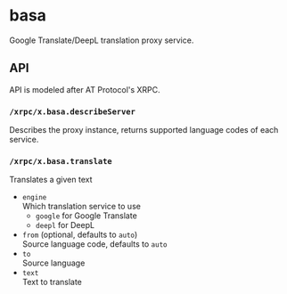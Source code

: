 # basa

Google Translate/DeepL translation proxy service.

## API

API is modeled after AT Protocol's XRPC.

### `/xrpc/x.basa.describeServer`

Describes the proxy instance, returns supported language codes of each service.

### `/xrpc/x.basa.translate`

Translates a given text

- `engine`  
  Which translation service to use
  - `google` for Google Translate
  - `deepl` for DeepL
- `from` (optional, defaults to `auto`)  
  Source language code, defaults to `auto`
- `to`  
  Source language
- `text`  
  Text to translate
